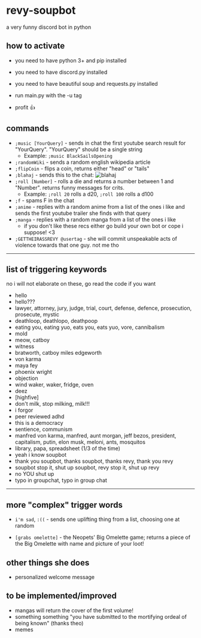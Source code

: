 # **revy-soupbot**

 a very funny discord bot in python

## **how to activate**

- you need to have python 3+ and pip installed
- you need to have discord.py installed
- you need to have beautiful soup and requests.py installed

- run main.py with the -u tag

- profit 👍

## **commands**

- ```;music [YourQuery]``` - sends in chat the first youtube search result for "YourQuery". "YourQuery" should be a single string
  - Example: ```;music BlackSailsOpening```
- ```;randomWiki``` - sends a random english wikipedia article
- ```;flipCoin``` - flips a coin, returns either "head" or "tails"
- ```;blahaj``` - sends this to the chat: ![blahaj](https://media2.giphy.com/media/XC1BqjgscMp2tm1s5Y/giphy.gif?cid=790b7611287113b3e53b09439797c455f953969c3a92c42e&rid=giphy.gif&ct=g)
- ```;roll [Number]``` - rolls a die and returns a number between 1 and "Number". returns funny messages for crits. 
  - Example: ```;roll 20``` rolls a d20, ```;roll 100``` rolls a d100
- ```;f``` - spams F in the chat
- ```;anime``` - replies with a random anime from a list of the ones i like and sends the first youtube trailer she finds with that query
- ```;manga``` - replies with a random manga from a list of the ones i like
  - if you don't like these recs either go build your own bot or cope i suppose! <3
- ```;GETTHEIRASSREVY @usertag``` -  she will commit unspeakable acts of violence towards that one guy. not me tho
***

## **list of triggering keywords**
  
no i will not elaborate on these, go read the code if you want
  
- hello
- hello???
- lawyer, attorney, jury, judge, trial, court, defense, defence, prosecution, prosecute, mystic
- deathloop, deathlopo, deathpoop
- eating you, eating yuo, eats you, eats yuo, vore, cannibalism
- mold
- meow, catboy
- witness
- bratworth, catboy miles edgeworth
- von karma
- maya fey
- phoenix wright
- objection
- wind waker, waker, fridge, oven
- deez
- \[highfive\]
- don't milk, stop milking, milk!!!
- i forgor
- peer reviewed adhd
- this is a democracy
- sentience, communism
- manfred von karma, manfred, aunt morgan, jeff bezos, president, capitalism, putin, elon musk, meloni, ants, mosquitos
- library, papa, spreadsheet (1/3 of the time)
- yeah i know soupbot
- thank you soupbot, thanks soupbot, thanks revy, thank you revy
- soupbot stop it, shut up soupbot, revy stop it, shut up revy
- no YOU shut up
- typo in groupchat, typo in group chat

***

## **more "complex" trigger words**

- ```i'm sad```, ```:((``` - sends one uplifting thing from a list, choosing one at random

-  ```[grabs omelette]``` - the Neopets' Big Omelette game; returns a piece of the Big Omelette with name and picture of your loot!


## **other things she does**

- personalized welcome message

## **to be implemented/improved**

- mangas will return the cover of the first volume! 
- something something "you have submitted to the mortifying ordeal of being known" (thanks theo)
- memes
